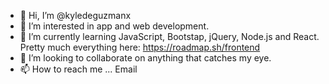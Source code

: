 - 👋 Hi, I’m @kyledeguzmanx
- 👀 I’m interested in app and web development.
- 🌱 I’m currently learning JavaScript, Bootstap, jQuery, Node.js and React. Pretty much everything here: https://roadmap.sh/frontend
- 💞️ I’m looking to collaborate on anything that catches my eye.
- 📫 How to reach me ... Email 

<!---
kyledeguzmanx/kyledeguzmanx is a ✨ special ✨ repository because its `README.md` (this file) appears on your GitHub profile.
You can click the Preview link to take a look at your changes.
--->
